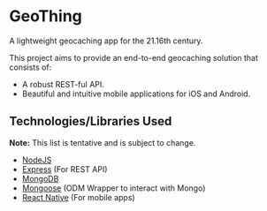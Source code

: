 # GeoThing
A lightweight geocaching app for the 21.16th century.

This project aims to provide an end-to-end geocaching solution that consists of:
- A robust REST-ful API.
- Beautiful and intuitive mobile applications for iOS and Android.

## Technologies/Libraries Used
**Note:** This list is tentative and is subject to change.
- [NodeJS](https://nodejs.org/en/)
- [Express](http://expressjs.com/) (For REST API)
- [MongoDB](https://www.mongodb.com/)
- [Mongoose](http://mongoosejs.com/) (ODM Wrapper to interact with Mongo)
- [React Native](https://facebook.github.io/react-native/) (For mobile apps)
